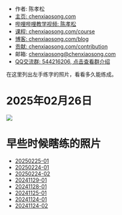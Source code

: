<!-- sign begin -->
- 作者: 陈孝松
- [主页: chenxiaosong.com](https://chenxiaosong.com/)
- [哔哩哔哩教学视频: 陈孝松](https://chenxiaosong.com/video.html)
- [课程: chenxiaosong.com/course](https://chenxiaosong.com/course.html)
- [博客: chenxiaosong.com/blog](https://chenxiaosong.com/blog.html)
- [贡献: chenxiaosong.com/contribution](https://chenxiaosong.com/contribution.html)
- 邮箱: <chenxiaosong@chenxiaosong.com>
- [QQ交流群: 544216206, 点击查看群介绍](https://chenxiaosong.com/q.html)

<!-- sign end -->
在这里列出左手练字的照片，看看多久能练成。

# 2025年02月26日

![](https://gitee.com/chenxiaosonggitee/tmp/raw/master/calligraphy/left-hand/20250226-01.jpg)

# 早些时候瞎练的照片

- [20250225-01](https://gitee.com/chenxiaosonggitee/tmp/raw/master/calligraphy/left-hand/20250225-01.jpg)
- [20250224-01](https://gitee.com/chenxiaosonggitee/tmp/raw/master/calligraphy/left-hand/20250224-01.jpg)
- [20250224-02](https://gitee.com/chenxiaosonggitee/tmp/raw/master/calligraphy/left-hand/20250224-02.jpg)
- [20241129-01](https://gitee.com/chenxiaosonggitee/tmp/raw/master/calligraphy/left-hand/20241129-01.jpg)
- [20241128-01](https://gitee.com/chenxiaosonggitee/tmp/raw/master/calligraphy/left-hand/20241128-01.jpg)
- [20241125-01](https://gitee.com/chenxiaosonggitee/tmp/raw/master/calligraphy/left-hand/20241125-01.jpg)
- [20241124-01](https://gitee.com/chenxiaosonggitee/tmp/raw/master/calligraphy/left-hand/20241124-01.jpg)
- [20241124-02](https://gitee.com/chenxiaosonggitee/tmp/raw/master/calligraphy/left-hand/20241124-02.jpg)

